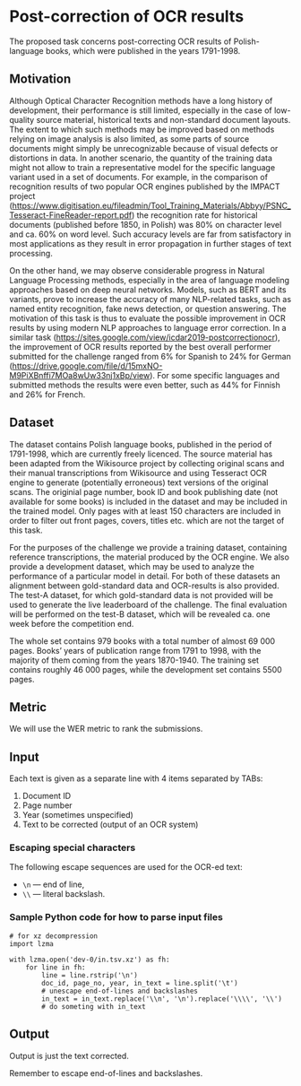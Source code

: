 Post-correction of OCR results
==============================
The proposed task concerns post-correcting OCR results of Polish-language books, which were published in the years 1791-1998.

Motivation
----------
Although Optical Character Recognition methods have a long history of development, their performance is still limited, especially in the case of low-quality source material, historical texts and non-standard document layouts. The extent to which such methods may be improved based on methods relying on image analysis is also limited, as some parts of source documents might simply be unrecognizable because of visual defects or distortions in data. In another scenario, the quantity of the training data might not allow to train a representative model for the specific language variant used in a set of documents. For example, in the comparison of recognition results of two popular OCR engines published by the IMPACT project (https://www.digitisation.eu/fileadmin/Tool_Training_Materials/Abbyy/PSNC_Tesseract-FineReader-report.pdf) the recognition rate for historical documents (published before 1850, in Polish) was 80% on character level and ca. 60% on word level. Such accuracy levels are far from satisfactory in most applications as they result in error propagation in further stages of text processing.

On the other hand, we may observe considerable progress in Natural Language Processing methods, especially in the area of language modeling approaches based on deep neural networks. Models, such as BERT and its variants, prove to increase the accuracy of many NLP-related tasks, such as named entity recognition, fake news detection, or question answering. The motivation of this task is thus to evaluate the possible improvement in OCR results by using modern NLP approaches to language error correction. In a similar task (https://sites.google.com/view/icdar2019-postcorrectionocr), the improvement of OCR results reported by the best overall performer submitted for the challenge ranged from 6% for Spanish to 24% for German (https://drive.google.com/file/d/15mxNO-M9PiXBnffi7MOa8wUw33nj1xBp/view). For some specific languages and submitted methods the results were even better, such as 44% for Finnish and 26% for French.

Dataset
-------
The dataset contains Polish language books, published in the period of 1791-1998, which are currently freely licenced. The source material has been adapted from the Wikisource project by collecting original scans and their manual transcriptions from Wikisource and using Tesseract OCR engine to generate (potentially erroneous) text versions of the original scans. The originial page number, book ID and book publishing date (not available for some books) is included in the dataset and may be included in the trained model. Only pages with at least 150 characters are included in order to filter out front pages, covers, titles etc. which are not the target of this task.

For the purposes of the challenge we provide a training dataset, containing reference transcriptions, the material produced by the OCR engine. We also provide a development dataset, which may be used to analyze the performance of a particular model in detail. For both of these datasets an alignment between gold-standard data and OCR-results is also provided. The test-A dataset, for which gold-standard data is not provided will be used to generate the live leaderboard of the challenge. The final evaluation will be performed on the test-B dataset, which will be revealed ca. one week before the competition end.

The whole set contains 979 books with a total number of almost 69 000 pages. Books’ years of publication range from 1791 to 1998, with the majority of them coming from the years 1870-1940. The training set contains roughly 46 000 pages, while the development set contains 5500 pages.


Metric
------

We will use the WER metric to rank the submissions.

Input
-----

Each text is given as a separate line with 4 items separated by TABs:

1. Document ID
2. Page number
3. Year (sometimes unspecified)
4. Text to be corrected (output of an OCR system)

### Escaping special characters

The following escape sequences are used for the OCR-ed text:

* `\n` — end of line,
* `\\` — literal backslash.

### Sample Python code for how to parse input files

```
# for xz decompression
import lzma

with lzma.open('dev-0/in.tsv.xz') as fh:
    for line in fh:
        line = line.rstrip('\n')
        doc_id, page_no, year, in_text = line.split('\t')
        # unescape end-of-lines and backslashes
        in_text = in_text.replace('\\n', '\n').replace('\\\\', '\\')
        # do someting with in_text
```

Output
------

Output is just the text corrected.

Remember to escape end-of-lines and backslashes.
